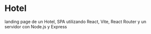 # Hotel
landing page de un Hotel, SPA utilizando React, Vite, React Router y un servidor con Node.js y Express

